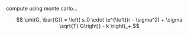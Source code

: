 compute using monte carlo...



$$
\phi(G, \bar{G}) = \left( s_0 \cdot \e^{\left((r - \sigma^2) + \sigma \sqrt{T} G\right)} - k \right)_+
$$
